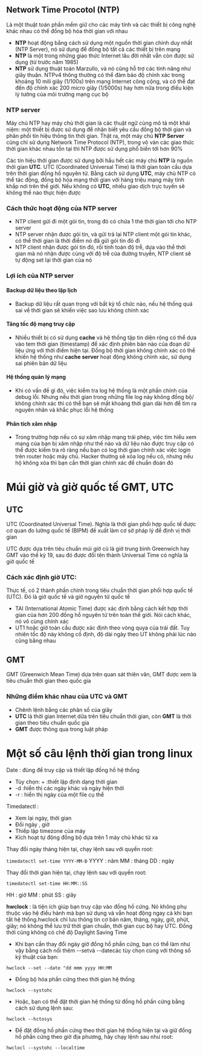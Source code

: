 
## Network Time Procotol (NTP)
Là một thuật toán phần mềm giữ cho các máy tính và các thiết bị công nghệ khác nhau có thể đồng bộ hóa thời gian với nhau

 
 * **NTP** hoạt động bằng cách sử dụng một nguồn thời gian chính duy nhất (NTP Server), nó sử dụng để đồng bộ tất cả các thiết bị trên mạng
 * **NTP** là một trong những giao thức Internet lâu đời nhất vẫn còn được sử dụng (từ trước năm 1985)
 * **NTP** sử dụng thuật toán Marzullo, và nó cũng hỗ trợ các tính năng như giây thuận. NTPv4 thông thường có thể đảm bảo độ chính xác trong khoảng 10 mili giây (1/100s) trên mạng Internet công cộng, và có thể đạt đến độ chính xác 200 micro giây (1/5000s) hay hơn nữa trong điều kiện lý tưởng của môi trường mạng cục bộ

### NTP server
Máy chủ NTP hay máy chủ thời gian là các thuật ngữ cùng mô tả một khái niệm: một thiết bị được sử dụng để nhận biết yêu cầu đồng bộ thời gian và phân phối tín hiệu thông tin thời gian. Thật ra, một máy chủ **NTP Server** cũng chỉ sử dụng Network Time Protocol (NTP), trong vô vàn các giao thức thời gian khác nhau tồn tại thì NTP được sử dụng phổ biến tới hơn 90%

Các tín hiệu thời gian được sử dụng bởi hầu hết các máy chủ **NTP** là nguồn thời gian **UTC**. UTC (Coordinated Universal Time) là thời gian toàn cầu dựa trên thời gian đồng hồ nguyên tử. Bằng cách sử dụng **UTC**, máy chủ NTP có thể tác động, đồng bộ hóa mạng thời gian với hàng triệu mạng máy tính khắp nơi trên thế giới. Nếu không có **UTC**, nhiều giao dịch trực tuyến sẽ không thể nào thực hiện được

### Cách thức hoạt động của NTP server
 * NTP client gửi đi một gói tin, trong đó có chứa 1 thẻ thời gian tới cho NTP server
 * NTP server nhận được gói tin, và gửi trả lại NTP client một gói tin khác, có thể thời gian là thời điểm nó đã gửi gói tin đó đi
 * NTP client nhận được gói tin đó, rồi tính toán độ trễ, dựa vào thể thời gian mà nó nhận được cùng với độ trễ của đường truyền, NTP client sẽ tự động set lại thời gian của nó

### Lợi ích của NTP server
#### Backup dữ liệu theo lập lịch
 * Backup dữ liệu rất quan trọng với bất kỳ tổ chức nào, nếu hệ thống quá sai về thời gian sẽ khiến việc sao lưu không chính xác

#### Tăng tốc độ mạng truy cập
 * Nhiều thiết bị có sử dụng **cache** và hệ thống tập tin diện rộng có thể dựa vào tem thời gian (timestamp) để xác định phiên bản nào của đoạn dữ liệu ứng với thời điểm hiện tại. Đồng bộ thời gian không chính xác  có thể khiến hệ thống như **cache server** hoạt động không chính xác, sử dụng sai phiên bản dữ liệu

#### Hệ thống quản lý mạng
 * Khi có vấn đề gì đó, việc kiểm tra log hệ thống là một phần chính của debug lỗi. Nhưng nếu thời gian trong những file log này không đồng bộ/ không chính xác thì có thể bạn sẽ mất khoảng thời gian dài hơn để tìm ra nguyên nhân và khắc phục lỗi hệ thống

#### Phân tích xâm nhập
 * Trong trường hợp nếu có sự xâm nhập mạng trái phép, việc tìm hiểu xem mạng của bạn bị xâm nhập như thế nào và dữ liệu nào được truy cập có thể được kiểm tra rõ ràng nếu bạn có log thời gian chính xác việc login trên router hoặc máy chủ. Hacker thường sẽ xóa log nếu có, nhưng nếu hộ không xóa thì bạn cần thời gian chính xác để chuẩn đoán đó

# Múi giờ và giờ quốc tế GMT, UTC
## UTC
UTC (Coordinated Universal Time). Nghĩa là thời gian phối hợp quốc tế được cơ quan đo lường quốc tế (BIPM) đề xuất làm cơ sở pháp lý để định vị thời gian

UTC được dựa trên tiêu chuẩn múi giờ cũ là giờ trung bình Greenwich hay GMT vào thế kỷ 19, sau đó được đổi tên thành Universal Time có nghĩa là giờ quốc tế

### Cách xác định giờ UTC:
Thực tế, có 2 thành phần chính trong tiêu chuẩn thời gian phối hợp quốc tế (UTC). Đó là giờ quốc tế và giờ nguyên tử quốc tế
 * TAI (International Atomic Time) được xác định bằng cách kết hợp thời gian của hơn 200 đồng hồ nguyên tử trên toàn thế giới. Nói cách khác, nó vô cùng chính xác
 * UT1 hoặc giờ toàn cầu được xác định theo vòng quya của trái đất. Tuy nhiên tốc độ này không cố định, độ dài ngày theo UT không phải lúc nào cũng bằng nhau

## GMT
GMT (Greenwich Mean Time) dựa trên quan sát thiên văn, GMT được xem là tiêu chuẩn thời gian theo quốc gia

### Những điểm khác nhau của UTC và GMT
 * Chênh lệnh bằng các phân số của giây
 * **UTC** là thời gian Internet dữa trên tiêu chuẩn thời gian, còn **GMT** là thời gian theo tiêu chuẩn quốc gia 
 * **GMT** được thông qua trong luật pháp

# Một số câu lệnh thời gian trong linux
Date : đùng để truy cập và thiết lập đồng hồ hệ thống

 * Tùy chọn: + :thiết lập định dạng thời gian
 * -d :hiển thị các ngày khác và ngày hiện thời
 * -r : hiển thị ngày của một file cụ thể

Timedatectl : 
 * Xem lại ngày, thời gian
 * Đổi ngày , giờ
 * Thiếp lập timezone của máy
 * Kích hoạt tự động đồng bộ dựa trên 1 máy chủ khác từ xa

Thay đổi ngày tháng hiện tại, chạy lệnh sau với quyền root:

  `timedatectl set-time YYYY-MM-Đ`
YYYY : năm
MM : tháng
DD : ngày 

Thay đổi thời gian hiện tại, chạy lệnh sau với quyền root:

  `timedatectl set-time HH:MM::SS`

HH : giờ
MM : phút
SS : giây


**hwclock** :  là tiện ích giúp bạn truy cập vào đồng hồ cứng. Nó không phụ thuộc vào hệ điều hành mà bạn sử dụng và vẫn hoạt động ngay cả khi bạn tắt hệ thống.hwclock chỉ lưu thông tin cơ bản năm, tháng, ngày, giờ, phút, giây; nó không thể lưu trữ thời gian chuẩn, thời gian cục bộ hay UTC. Đồng thời cũng không có chế độ Daylight Saving Time

 * Khi bạn cần thay đổi ngày giờ đồng hồ phần cứng, bạn có thể làm như vậy bằng cách nối thêm --setvà --datecác tùy chọn cùng với thông số kỹ thuật của bạn:

 `hwclock --set --date "dd mmm yyyy HH:MM`

 * Đồng bộ hóa phần cứng theo thời gian hệ thống 

 `hwclock --systohc`

 * Hoặc, bạn có thể đặt thời gian hệ thống từ đồng hồ phần cứng bằng cách sử dụng lệnh sau:

 `hwclock --hctosys`

 * Để đặt đồng hồ phần cứng theo thời gian hệ thống hiện tại và giữ đồng hồ phần cứng theo giờ địa phương, hãy chạy lệnh sau như root:

 `hwclocl --systohc --localtime`